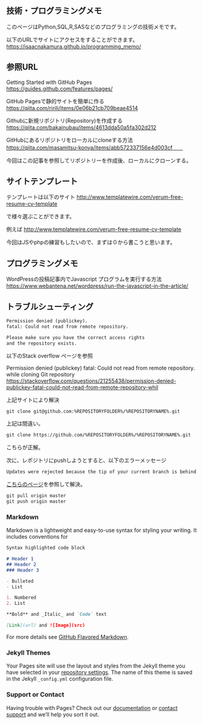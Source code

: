 ## 技術・プログラミングメモ　

このページはPython,SQL,R,SASなどのプログラミングの技術メモです。

以下のURLでサイトにアクセスをすることができます。
https://isaacnakamura.github.io/programming_memo/

## 参照URL
Getting Started with GitHub Pages
https://guides.github.com/features/pages/

GitHub Pagesで静的サイトを簡単に作る
https://qiita.com/ririli/items/0e06b21cb709beae4514

Githubに新規リポジトリ(Repository)を作成する
https://qiita.com/bakainubau/items/4613dda50a5fa302d212

GitHubにあるリポジトリをローカルにcloneする方法
https://qiita.com/masamitsu-konya/items/abb572337156e4d003cf　　

今回はこの記事を参照してリポジトリーを作成後、ローカルにクローンする。

## サイトテンプレート

テンプレートは以下のサイト
http://www.templatewire.com/verum-free-resume-cv-template

で様々選ぶことができます。

例えば
http://www.templatewire.com/verum-free-resume-cv-template

今回はJSやphpの練習もしたいので、まずは０から書こうと思います。

## プログラミングメモ

WordPressの投稿記事内でJavascript プログラムを実行する方法
https://www.webantena.net/wordpress/run-the-javascript-in-the-article/

## トラブルシューティング

```markdown
Permission denied (publickey).
fatal: Could not read from remote repository.

Please make sure you have the correct access rights
and the repository exists.
```

以下のStack overflow ページを参照

Permission denied (publickey) fatal: Could not read from remote repository. while cloning Git repository
https://stackoverflow.com/questions/21255438/permission-denied-publickey-fatal-could-not-read-from-remote-repository-whil

上記サイトにより解決
```markdown
git clone git@github.com:%REPOSITORYFOLDER%/%REPOSITORYNAME%.git
```
上記は間違い。
```markdown
git clone https://github.com/%REPOSITORYFOLDER%/%REPOSITORYNAME%.git
```
こちらが正解。

次に、レポジトリにpushしようとすると、以下のエラーメッセージ
```markdown
Updates were rejected because the tip of your current branch is behind
```
[こちらのページ](https://stackoverflow.com/questions/39399804/updates-were-rejected-because-the-tip-of-your-current-branch-is-behind/39414252)を参照して解決。

```markdown
git pull origin master
git push origin master
```

### Markdown

Markdown is a lightweight and easy-to-use syntax for styling your writing. It includes conventions for

```markdown
Syntax highlighted code block

# Header 1
## Header 2
### Header 3

- Bulleted
- List

1. Numbered
2. List

**Bold** and _Italic_ and `Code` text

[Link](url) and ![Image](src)
```

For more details see [GitHub Flavored Markdown](https://guides.github.com/features/mastering-markdown/).

### Jekyll Themes

Your Pages site will use the layout and styles from the Jekyll theme you have selected in your [repository settings](https://github.com/IsaacNakamura/programming_memo/settings). The name of this theme is saved in the Jekyll `_config.yml` configuration file.

### Support or Contact

Having trouble with Pages? Check out our [documentation](https://help.github.com/categories/github-pages-basics/) or [contact support](https://github.com/contact) and we’ll help you sort it out.
